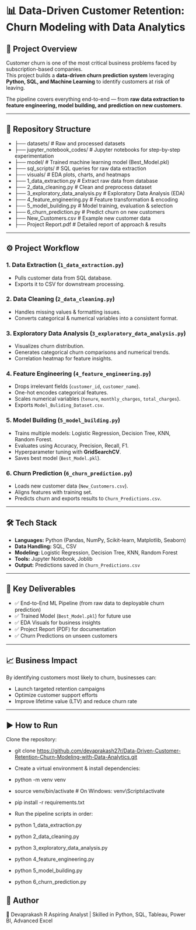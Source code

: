 # 📊 Data-Driven Customer Retention: Churn Modeling with Data Analytics  

## 📌 Project Overview  
Customer churn is one of the most critical business problems faced by subscription-based companies.  
This project builds a **data-driven churn prediction system** leveraging **Python, SQL, and Machine Learning** to identify customers at risk of leaving.  

The pipeline covers everything end-to-end — from **raw data extraction to feature engineering, model building, and prediction on new customers**.  

---

## 📂 Repository Structure  
- ├── datasets/ # Raw and processed datasets
- ├── jupyter_notebook_codes/ # Jupyter notebooks for step-by-step experimentation
- ├── model/ # Trained machine learning model (Best_Model.pkl)
- ├── sql_scripts/ # SQL queries for raw data extraction
- ├── visuals/ # EDA plots, charts, and heatmaps
- ├── 1_data_extraction.py # Extract raw data from database
- ├── 2_data_cleaning.py # Clean and preprocess dataset
- ├── 3_exploratory_data_analysis.py # Exploratory Data Analysis (EDA)
- ├── 4_feature_engineering.py # Feature transformation & encoding
- ├── 5_model_building.py # Model training, evaluation & selection
- ├── 6_churn_prediction.py # Predict churn on new customers
- ├── New_Customers.csv # Example new customer data
- ├── Project Report.pdf # Detailed report of approach & results


---

## ⚙️ Project Workflow  

### 1. Data Extraction (`1_data_extraction.py`)  
- Pulls customer data from SQL database.  
- Exports it to CSV for downstream processing.  

### 2. Data Cleaning (`2_data_cleaning.py`)  
- Handles missing values & formatting issues.  
- Converts categorical & numerical variables into a consistent format.  

### 3. Exploratory Data Analysis (`3_exploratory_data_analysis.py`)  
- Visualizes churn distribution.  
- Generates categorical churn comparisons and numerical trends.  
- Correlation heatmap for feature insights.  

### 4. Feature Engineering (`4_feature_engineering.py`)  
- Drops irrelevant fields (`customer_id`, `customer_name`).  
- One-hot encodes categorical features.  
- Scales numerical variables (`tenure`, `monthly_charges`, `total_charges`).  
- Exports `Model_Buliding_Dataset.csv`.  

### 5. Model Building (`5_model_building.py`)  
- Trains multiple models: Logistic Regression, Decision Tree, KNN, Random Forest.  
- Evaluates using Accuracy, Precision, Recall, F1.  
- Hyperparameter tuning with **GridSearchCV**.  
- Saves best model (`Best_Model.pkl`).  

### 6. Churn Prediction (`6_churn_prediction.py`)  
- Loads new customer data (`New_Customers.csv`).  
- Aligns features with training set.  
- Predicts churn and exports results to `Churn_Predictions.csv`.  

---

## 🛠️ Tech Stack  
- **Languages:** Python (Pandas, NumPy, Scikit-learn, Matplotlib, Seaborn)  
- **Data Handling:** SQL, CSV  
- **Modeling:** Logistic Regression, Decision Tree, KNN, Random Forest  
- **Tools:** Jupyter Notebook, Joblib  
- **Output:** Predictions saved in `Churn_Predictions.csv`  

---

## 🚀 Key Deliverables  
- ✅ End-to-End ML Pipeline (from raw data to deployable churn prediction)  
- ✅ Trained Model (`Best_Model.pkl`) for future use  
- ✅ EDA Visuals for business insights  
- ✅ Project Report (PDF) for documentation  
- ✅ Churn Predictions on unseen customers  

---

## 📈 Business Impact  
By identifying customers most likely to churn, businesses can:  
- Launch targeted retention campaigns  
- Optimize customer support efforts  
- Improve lifetime value (LTV) and reduce churn rate  

---

## ▶️ How to Run  

Clone the repository:  

- git clone https://github.com/devaprakash27r/Data-Driven-Customer-Retention-Churn-Modeling-with-Data-Analytics.git
- Create a virtual environment & install dependencies:


- python -m venv venv
- source venv/bin/activate   # On Windows: venv\Scripts\activate
- pip install -r requirements.txt
- Run the pipeline scripts in order:

- python 1_data_extraction.py  
- python 2_data_cleaning.py  
- python 3_exploratory_data_analysis.py  
- python 4_feature_engineering.py  
- python 5_model_building.py  
- python 6_churn_prediction.py  

## 📜 Author
👤 Devaprakash R
Aspiring Analyst | Skilled in Python, SQL, Tableau, Power BI, Advanced Excel